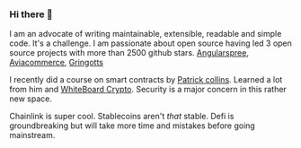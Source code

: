 ### Hi there 👋

I am an advocate of writing maintainable, extensible, readable and simple code. It's a challenge.
I am passionate about open source having led 3 open source projects with more than 2500 github stars. 
[Angularspree](https://github.com/aviabird/angularspree), [Aviacommerce](https://www.aviacommerce.org/), [Gringotts](https://github.com/aviabird/gringotts)

I recently did a course on smart contracts by [Patrick collins](https://www.youtube.com/watch?v=M576WGiDBdQ). Learned a lot from him and [WhiteBoard Crypto](https://www.youtube.com/c/WhiteboardCrypto). 
Security is a major concern in this rather new space.

Chainlink is super cool. 
Stablecoins aren't _that_ stable.
Defi is groundbreaking but will take more time and mistakes before going mainstream. 
